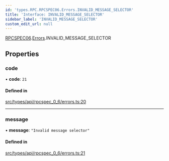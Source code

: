 ```yaml
---
id: 'types.RPC.RPCSPEC06.Errors.INVALID_MESSAGE_SELECTOR'
title: 'Interface: INVALID_MESSAGE_SELECTOR'
sidebar_label: 'INVALID_MESSAGE_SELECTOR'
custom_edit_url: null
---
```


[RPCSPEC06](../namespaces/types.RPC.RPCSPEC06.md).[Errors](../namespaces/types.RPC.RPCSPEC06.Errors.md).INVALID_MESSAGE_SELECTOR

## Properties

### code

• **code**: `21`

#### Defined in

[src/types/api/rpcspec_0_6/errors.ts:20](https://github.com/starknet-io/starknet.js/blob/v6.11.0/src/types/api/rpcspec_0_6/errors.ts#L20)

---

### message

• **message**: `"Invalid message selector"`

#### Defined in

[src/types/api/rpcspec_0_6/errors.ts:21](https://github.com/starknet-io/starknet.js/blob/v6.11.0/src/types/api/rpcspec_0_6/errors.ts#L21)
